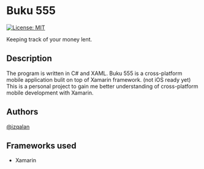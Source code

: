 # Buku 555 
[![License: MIT](https://img.shields.io/badge/License-MIT-yellow.svg)](https://opensource.org/licenses/MIT)

Keeping track of your money lent.

## Description
The program is written in C# and XAML.
Buku 555 is a cross-platform mobile application bulit on top of Xamarin framework. (not iOS ready yet)
This is a personal project to gain me better understanding of cross-platform mobile development with Xamarin.

## Authors
[@izqalan](https://twitter.com/izqalan)

## Frameworks used
* Xamarin
